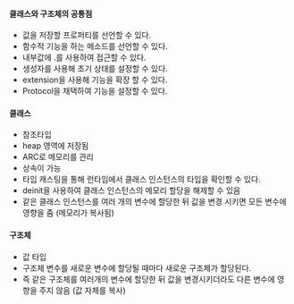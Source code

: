 #### 클래스와 구조체의 공통점

- 값을 저장할 프로퍼티를 선언할 수 있다.
- 함수적 기능을 하는 메소드를 선언할 수 있다.
- 내부값에 .를 사용하여 접근할 수 있다.
- 생성자를 사용해 초기 상태를 설정할 수 있다.
- extension을 사용해 기능을 확장 할 수 있다.
- Protocol을 채택하여 기능을 설정할 수 있다.

#### 클래스

- 참조타입
- heap 영역에 저장됨
- ARC로 메모리를 관리
- 상속이 가능
- 타입 캐스팅을 통해 런타임에서 클래스 인스턴스의 타입을 확인할 수 있다.
- deinit을 사용하여 클래스 인스턴스의 메모리 할당을 해제할 수 있음
- 같은 클래스 인스턴스를 여러 개의 변수에 할당한 뒤 값을 변경 시키면 모든 변수에 영향을 줌 (메모리가 복사됨)

#### 구조체

- 값 타입
- 구조체 변수를 새로운 변수에 할당될 때마다 새로운 구조체가 할당된다.
- 즉 같은 구조체를 여러개의 변수에 할당한 뒤 값을 변경시키더라도 다른 변수에 영향을 주지 않음 (값 자체를 복사)